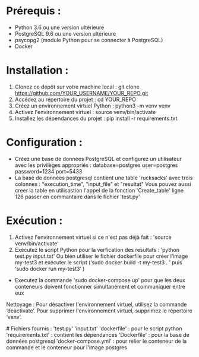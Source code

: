 # Prérequis :
- Python 3.6 ou une version ultérieure
- PostgreSQL 9.6 ou une version ultérieure
- psycopg2 (module Python pour se connecter à PostgreSQL)
- Docker 

# Installation : 
1. Clonez ce dépôt sur votre machine local : git clone https://github.com/YOUR_USERNAME/YOUR_REPO.git
2. Accédez au répertoire du projet : cd YOUR_REPO
3. Créez un environnement virtuel Python : python3 -m venv venv
4. Activez l'environnement virtuel : source venv/bin/activate
5. Installez les dépendances du projet : pip install -r requirements.txt

# Configuration : 
- Créez une base de données PostgreSQL et configurez un utilisateur avec les privilèges appropriés : 
database=postgres
user=postgres
password=1234
port=5433
- La base de données postgresql contient une table 'rucksacks' avec trois colonnes : "execution_time", "input_file" et "resultat" 
Vous pouvez aussi creer la table en utilisastion l'appel de la fonction 'Create_table' ligne 126 passer en commantaire dans le fichier 'test.py'

# Exécution :
1. Activez l'environnement virtuel si ce n'est pas déjà fait : 'source venv/bin/activate'
2. Exécutez le script Python pour la verfication des resultats : 'python test.py input.txt' 
Ou bien utiliser le fichier dockerfile pour créer l’image my-test3 et exécuter le script (‘sudo docker build -t my-test3 . ’ puis ‘sudo docker run my-test3’ )
- Executez la commande 'sudo docker-compose up' pour que les deux conteneurs doivent fonctionner simultanément et communiquer entre eux


Nettoyage :
Pour désactiver l'environnement virtuel, utilisez la commande ‘deactivate’.
Pour supprimer l'environnement virtuel, supprimez le répertoire ‘venv’.

# Fichiers fournis :
'test.py' 
'input.txt' 
'dockerfile' : pour le script python
'requirements.txt' : contient les dépendances 
'Dockerfile' : pour la base de données postgresql
'docker-compose.yml' : pour relier le conteneur de la commande et le conteneur pour l'image postgres
